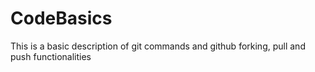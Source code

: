 # CodeBasics
This is a basic description of git commands and github forking, pull and push functionalities
